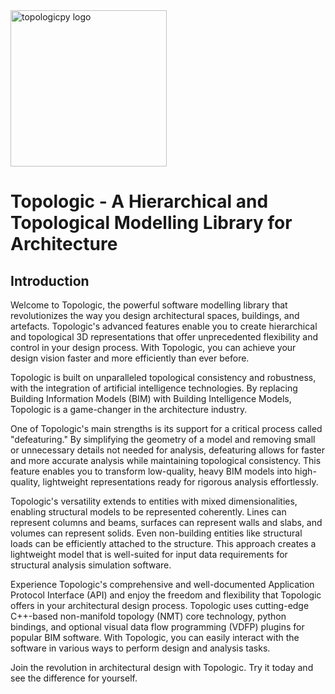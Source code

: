 <img src="https://topologic.app/wp-content/uploads/2023/02/topologicpy-logo-no-loop.gif" alt="topologicpy logo" width="250" loop="1">

# Topologic - A Hierarchical and Topological Modelling Library for Architecture

## Introduction
Welcome to Topologic, the powerful software modelling library that revolutionizes the way you design architectural spaces, buildings, and artefacts. Topologic's advanced features enable you to create hierarchical and topological 3D representations that offer unprecedented flexibility and control in your design process. With Topologic, you can achieve your design vision faster and more efficiently than ever before.

Topologic is built on unparalleled topological consistency and robustness, with the integration of artificial intelligence technologies. By replacing Building Information Models (BIM) with Building Intelligence Models, Topologic is a game-changer in the architecture industry.

One of Topologic's main strengths is its support for a critical process called "defeaturing." By simplifying the geometry of a model and removing small or unnecessary details not needed for analysis, defeaturing allows for faster and more accurate analysis while maintaining topological consistency. This feature enables you to transform low-quality, heavy BIM models into high-quality, lightweight representations ready for rigorous analysis effortlessly.

Topologic's versatility extends to entities with mixed dimensionalities, enabling structural models to be represented coherently. Lines can represent columns and beams, surfaces can represent walls and slabs, and volumes can represent solids. Even non-building entities like structural loads can be efficiently attached to the structure. This approach creates a lightweight model that is well-suited for input data requirements for structural analysis simulation software.

Experience Topologic's comprehensive and well-documented Application Protocol Interface (API) and enjoy the freedom and flexibility that Topologic offers in your architectural design process. Topologic uses cutting-edge C++-based non-manifold topology (NMT) core technology, python bindings, and optional visual data flow programming (VDFP) plugins for popular BIM software. With Topologic, you can easily interact with the software in various ways to perform design and analysis tasks.

Join the revolution in architectural design with Topologic. Try it today and see the difference for yourself.